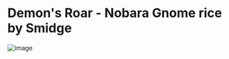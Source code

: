 # Demon's Roar - Nobara Gnome rice by Smidge
![image](https://github.com/user-attachments/assets/c0d4716d-b7ee-4772-945a-a16024cf08c6)
